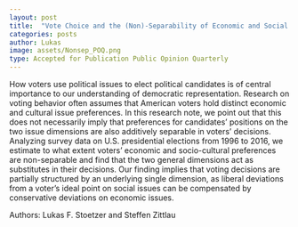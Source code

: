 ```yaml
---
layout: post
title:  "Vote Choice and the (Non)-Separability of Economic and Social Issues"
categories: posts
author: Lukas
image: assets/Nonsep_POQ.png
type: Accepted for Publication Public Opinion Quarterly
---
```


How voters use political issues to elect political candidates is of central importance to our understanding of democratic representation. Research on voting behavior often assumes that American voters hold distinct economic and cultural issue preferences. In this research note, we point out that this does not necessarily imply that preferences for candidates’ positions on the two issue dimensions are also additively separable in voters’ decisions. Analyzing survey data on U.S. presidential elections from 1996 to 2016, we estimate to what extent voters’ economic and socio-cultural preferences are non-separable and find that the two general dimensions act as substitutes in their decisions. Our finding implies that voting decisions are partially structured by an underlying single dimension, as liberal deviations from a voter’s ideal point on social issues can be compensated by conservative deviations on economic issues.

Authors: Lukas F. Stoetzer and Steffen Zittlau
